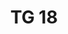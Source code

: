 ---
id: b2115823-e2b8-4761-ade5-7c3e167a2202
blueprint: object
type: tiefgaragenparkplatz
number: TG 18
floor: ug
price: 40000
state: available
title: TG 18
updated_by: c2f8321e-be41-4d83-b9ee-8136dba46b39
updated_at: 1713345528
---